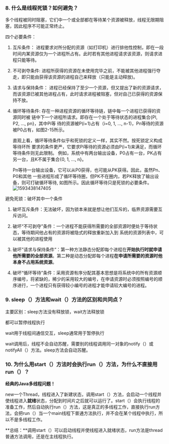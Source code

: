 ### 8. 什么是线程死锁？如何避免？

多个线程被同时阻塞，它们中一个或全部都在等待某个资源被释放，线程无限期阻塞，因此程序不可能正常终止。

四个必要条件：

1. 互斥条件：
   进程要求对所分配的资源（如打印机）进行排他性控制，即在一段时间内某资源仅为一个进程所占有。此时若有其他进程请求该资源，则请求进程只能等待。

2. 不可剥夺条件:
   进程所获得的资源在未使用完毕之前，不能被其他进程强行夺走，即只能由获得该资源的进程自己来释放（只能是主动释放)。

3. 请求与保持条件：
   进程已经保持了至少一个资源，但又提出了新的资源请求，而该资源已被其他进程占有，此时请求进程被阻塞，但对自己已获得的资源保持不放。

4. 循环等待条件:
   存在一种进程资源的循环等待链，链中每一个进程已获得的资源同时被 链中下一个进程所请求。即存在一个处于等待状态的进程集合{Pl, P2, …, pn}，其中Pi等 待的资源被P(i+1)占有（i=0, 1, …, n-1)，Pn等待的资源被P0占有，如图2-15所示。

   直观上看，循环等待条件似乎和死锁的定义一样，其实不然。按死锁定义构成等待环所 要求的条件更严，它要求Pi等待的资源必须由P(i+1)来满足，而循环等待条件则无此限制。 例如，系统中有两台输出设备，P0占有一台，PK占有另一台，且K不属于集合{0, 1, …, n}。

   Pn等待一台输出设备，它可以从P0获得，也可能从PK获得。因此，虽然Pn、P0和其他 一些进程形成了循环等待圈，但PK不在圈内，若PK释放了输出设备，则可打破循环等待, 如图所示。因此循环等待只是死锁的必要条件。
   ![1593438147405](D:\mygit\Study-for-Offer\CS\images\1593438147405.png)

避免死锁：破坏其中一个条件

1. 破坏互斥条件：无法破坏，因为锁本来就是想让他们互斥的，临界资源需要互斥访问。

1. 破坏“不可剥夺”条件：一个进程不能获得所需要的全部资源时便处于等待状态，等待期间他占有的资源将被隐式的释放重新加入到 系统的资源列表中，可以被其他的进程使用
2. 破坏”请求与保持条件“：第一种方法静态分配即每个进程在**开始执行时就申请他所需要的全部资源**。第二种是动态分配即每个进程**在申请所需要的资源时他本身不占用系统资源**。
3. 破坏“循环等待”条件：采用资源有序分配其基本思想是将系统中的所有资源顺序编号，将紧缺的，稀少的采用较大的编号，在申请资源时必须按照编号的顺序进行，一个进程只有获得较小编号的进程才能申请较大编号的进程。

### 9. sleep（）方法和wait（）方法的区别和共同点？

主要区别：sleep方法没有释放锁，wait方法释放锁

都可以暂停线程执行

wait用于线程间通信交互，sleep通常用于暂停执行

wait调用后，线程不会自动苏醒，需要别的线程调用同一对象的notify（）或notifyAll（）方法。sleep方法会自动苏醒。



### 10. 为什么用start（）方法时会执行run（）方法，为什么不直接用run（）？

**经典的Java多线程问题！**

new一个Thread，线程进入了新建状态，调用start（）方法，会启动一个线程并使线程进入**就绪**状态，分配到时间片之后就可以运行了。start（）会执行线程的准备工作，然后自动执行run（）方法，这是真正的多线程工作，直接执行run方法，会把run（）当一个main线程下普通方法执行，并不会在某个线程中执行，所以不是多线程工作。

**总结：**调用start（）可以启动线程并使线程进入就绪状态，run方法是thread普通方法调用，还是在主线程执行。